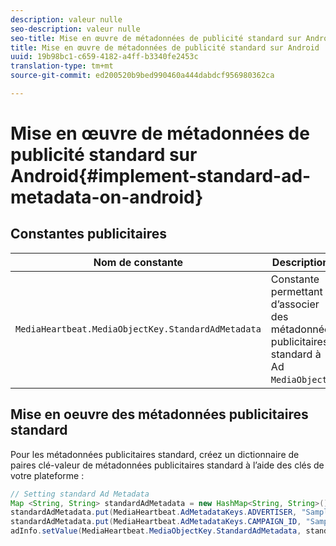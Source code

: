 ```yaml
---
description: valeur nulle
seo-description: valeur nulle
seo-title: Mise en œuvre de métadonnées de publicité standard sur Android
title: Mise en œuvre de métadonnées de publicité standard sur Android
uuid: 19b98bc1-c659-4182-a4ff-b3340fe2453c
translation-type: tm+mt
source-git-commit: ed200520b9bed990460a444dabdcf956980362ca

---
```



# Mise en œuvre de métadonnées de publicité standard sur Android{#implement-standard-ad-metadata-on-android}

## Constantes publicitaires

| Nom de constante | Description   |
|---|---|
| `MediaHeartbeat.MediaObjectKey.StandardAdMetadata` | Constante permettant d’associer des métadonnées publicitaires standard à Ad `MediaObject`. |

## Mise en oeuvre des métadonnées publicitaires standard

Pour les métadonnées publicitaires standard, créez un dictionnaire de paires clé-valeur de métadonnées publicitaires standard à l’aide des clés de votre plateforme :

```java
// Setting standard Ad Metadata 
Map <String, String> standardAdMetadata = new HashMap<String, String>(); 
standardAdMetadata.put(MediaHeartbeat.AdMetadataKeys.ADVERTISER, "Sample Advertiser"); 
standardAdMetadata.put(MediaHeartbeat.AdMetadataKeys.CAMPAIGN_ID, "Sample Campaign"); 
adInfo.setValue(MediaHeartbeat.MediaObjectKey.StandardAdMetadata, standardAdMetadata); 
```

